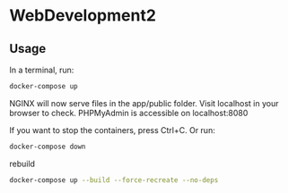 # WebDevelopment2

## Usage

In a terminal, run:
```sh
docker-compose up
```

NGINX will now serve files in the app/public folder. Visit localhost in your browser to check.
PHPMyAdmin is accessible on localhost:8080

If you want to stop the containers, press Ctrl+C. 
Or run:
```sh
docker-compose down
```

rebuild 
```sh
docker-compose up --build --force-recreate --no-deps 
```
